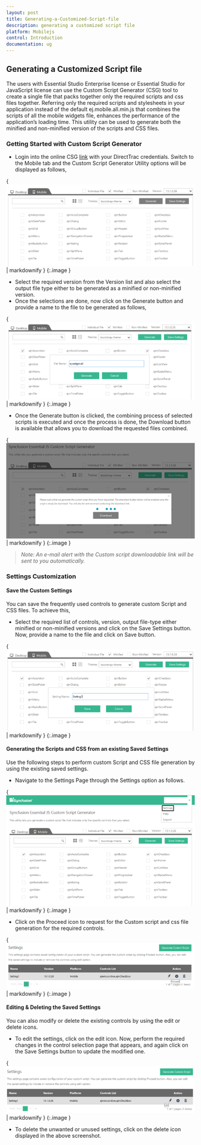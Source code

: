 ```yaml
---
layout: post
title: Generating-a-Customized-Script-file
description: generating a customized script file 
platform: Mobilejs
control: Introduction
documentation: ug
---
```


## Generating a Customized Script file 

The users with Essential Studio Enterprise license or Essential Studio for JavaScript license can use the Custom Script Generator (CSG) tool to create a single file that packs together only the required scripts and css files together. Referring only the required scripts and stylesheets in your application instead of the default ej.mobile.all.min.js that combines the scripts of all the mobile widgets file, enhances the performance of the application’s loading time. This utility can be used to generate both the minified and non-minified version of the scripts and CSS files.

### Getting Started with Custom Script Generator

* Login into the online CSG [link](http://csg.syncfusion.com/) with your DirectTrac credentials. Switch to the Mobile tab and the Custom Script Generator Utility options will be displayed as follows,

{ ![](Generating-a-Customized-Script-file_images/Generating-a-Customized-Script-file_img1.png) | markdownify }
{:.image }


* Select the required version from the Version list and also select the output file type either to be generated as a minified or non-minified version.
* Once the selections are done, now click on the Generate button and provide a name to the file to be generated as follows,

{ ![](Generating-a-Customized-Script-file_images/Generating-a-Customized-Script-file_img2.png) | markdownify }
{:.image }


* Once the Generate button is clicked, the combining process of selected scripts is executed and once the process is done, the Download button is available that allows you to download the requested files combined.

{ ![](Generating-a-Customized-Script-file_images/Generating-a-Customized-Script-file_img3.png) | markdownify }
{:.image }


> _Note: An e-mail alert with the Custom script downloadable link will be sent to you automatically._



### Settings Customization

#### Save the Custom Settings

You can save the frequently used controls to generate custom Script and CSS files. To achieve this, 

* Select the required list of controls, version, output file-type either minified or non-minified versions and click on the Save Settings button. Now, provide a name to the file and click on Save button.

{ ![](Generating-a-Customized-Script-file_images/Generating-a-Customized-Script-file_img4.png) | markdownify }
{:.image }


#### Generating the Scripts and CSS from an existing Saved Settings

Use the following steps to perform custom Script and CSS file generation by using the existing saved settings.

* Navigate to the Settings Page through the Settings option as follows.

{ ![](Generating-a-Customized-Script-file_images/Generating-a-Customized-Script-file_img5.png) | markdownify }
{:.image }


* Click on the Proceed icon to request for the Custom script and css file generation for the required controls.

{ ![](Generating-a-Customized-Script-file_images/Generating-a-Customized-Script-file_img6.png) | markdownify }
{:.image }


#### Editing & Deleting the Saved Settings

You can also modify or delete the existing controls by using the edit or delete icons.

* To edit the settings, click on the edit icon. Now, perform the required changes in the control selection page that appears, and again click on the Save Settings button to update the modified one.

{ ![](Generating-a-Customized-Script-file_images/Generating-a-Customized-Script-file_img7.png) | markdownify }
{:.image }


* To delete the unwanted or unused settings, click on the delete icon displayed in the above screenshot.
